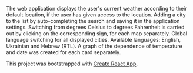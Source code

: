 The web application displays the user's current weather according to their default location, if the user has given access to the location.
Adding a city to the list by auto-completing the search and saving it in the application settings.
Switching from degrees Celsius to degrees Fahrenheit is carried out by clicking on the corresponding sign, for each map separately. Global language switching for all displayed cities. Available languages: English, Ukrainian and Hebrew (RTL).
A graph of the dependence of temperature and date was created for each card separately.

This project was bootstrapped with [Create React App](https://github.com/facebook/create-react-app).
